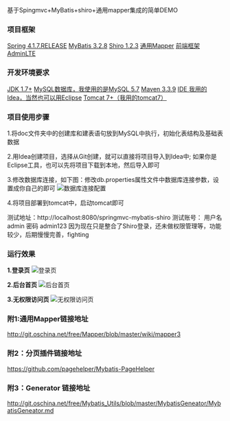 基于Spingmvc+MyBatis+shiro+通用mapper集成的简单DEMO

### 项目框架
[Spring 4.1.7.RELEASE](http://maven.springframework.org/release/org/springframework/spring/4.1.7.RELEASE/)
[MyBatis 3.2.8](https://github.com/mybatis/mybatis-3)
[Shiro 1.2.3](http://shiro.apache.org/download.html)
[通用Mapper](https://github.com/abel533/Mapper)
[前端框架 AdminLTE](https://www.almsaeedstudio.com/themes/AdminLTE/documentation/index.html)

### 开发环境要求
[JDK 1.7+](http://www.oracle.com/technetwork/java/javase/downloads/jdk8-downloads-2133151.html)
[MySQL数据库，我使用的是MySQL 5.7](https://dev.mysql.com/downloads/mysql/)
[Maven 3.3.9](http://maven.apache.org/download.cgi)
[IDE 我用的Idea，当然也可以用Eclipse](http://www.jetbrains.com/idea/)
[Tomcat 7+（我用的tomcat7）](http://tomcat.apache.org/download-70.cgi)


### 项目使用步骤
1.将doc文件夹中的创建库和建表语句放到MySQL中执行，初始化表结构及基础表数据

2.用Idea创建项目，选择从Git创建，就可以直接将项目导入到Idea中;
如果你是Eclipse工具，也可以先将项目下载到本地，然后导入即可

3.修改数据库连接，如下图：修改db.properties属性文件中数据库连接参数，设置成你自己的即可
![数据库连接配置](http://git.oschina.net/uploads/images/2017/0118/095033_3967cddb_614740.png "在这里输入图片标题")

4.将项目部署到tomcat中，启动tomcat即可

测试地址：http://localhost:8080/springmvc-mybatis-shiro 测试账号： 用户名 admin 密码 admin123 
因为现在只是整合了Shiro登录，还未做权限管理等，功能较少，后期慢慢完善，fighting


### 运行效果
**1.登录页** 
![登录页](http://git.oschina.net/uploads/images/2017/0118/095513_885c0c5e_614740.png "登录页")

**2.后台首页**
![后台首页](http://git.oschina.net/uploads/images/2017/0118/095948_6ae5f7a7_614740.png "后台首页")

**3.无权限访问页**
![无权限访问页](http://git.oschina.net/uploads/images/2017/0118/100145_458a5cea_614740.png "无权限访问页")




### 附1:通用Mapper链接地址
http://git.oschina.net/free/Mapper/blob/master/wiki/mapper3

### 附2：分页插件链接地址
https://github.com/pagehelper/Mybatis-PageHelper

### 附3：Generator 链接地址
http://git.oschina.net/free/Mybatis_Utils/blob/master/MybatisGeneator/MybatisGeneator.md

